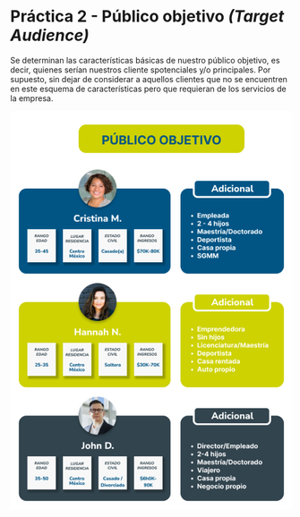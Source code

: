 # Práctica 2 - Público objetivo *(Target Audience)*

Se determinan las características básicas de nuestro público objetivo, es decir, quienes serían nuestros cliente spotenciales y/o principales. Por supuesto, sin dejar de considerar a aquellos clientes que no se encuentren en este esquema de características pero que requieran de los servicios de la empresa.

![Abogabot-Poster-Target_Audience](images/targetAudience.jpg)